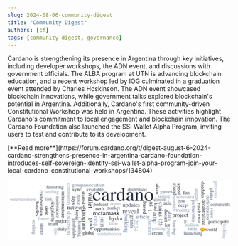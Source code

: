 ```yaml
---
slug: 2024-08-06-community-digest
title: "Community Digest"
authors: [cf]
tags: [community digest, governance]
---
```


Cardano is strengthening its presence in Argentina through key initiatives, including developer workshops, the ADN event, and discussions with government officials. The ALBA program at UTN is advancing blockchain education, and a recent workshop led by IOG culminated in a graduation event attended by Charles Hoskinson. The ADN event showcased blockchain innovations, while government talks explored blockchain's potential in Argentina. Additionally, Cardano's first community-driven Constitutional Workshop was held in Argentina. These activities highlight Cardano's commitment to local engagement and blockchain innovation. The Cardano Foundation also launched the SSI Wallet Alpha Program, inviting users to test and contribute to its development.

<div style={{ textAlign: 'right' }}>
 [**Read more**](https://forum.cardano.org/t/digest-august-6-2024-cardano-strengthens-presence-in-argentina-cardano-foundation-introduces-self-sovereign-identity-ssi-wallet-alpha-program-join-your-local-cardano-constitutional-workshops/134804) 
</div>

 ![community digest](./community-digest.png)

